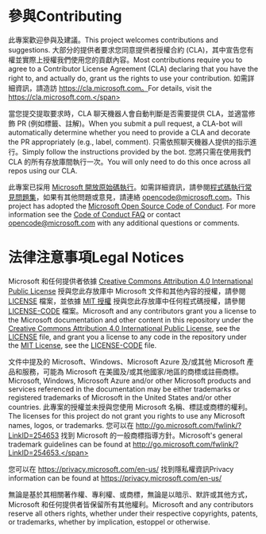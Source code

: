 # <a name="contributing"></a><span data-ttu-id="52e8a-101">參與</span><span class="sxs-lookup"><span data-stu-id="52e8a-101">Contributing</span></span>

<span data-ttu-id="52e8a-102">此專案歡迎參與及建議。</span><span class="sxs-lookup"><span data-stu-id="52e8a-102">This project welcomes contributions and suggestions.</span></span>  <span data-ttu-id="52e8a-103">大部分的提供者要求您同意提供者授權合約 (CLA)，其中宣告您有權並實際上授權我們使用您的貢獻內容。</span><span class="sxs-lookup"><span data-stu-id="52e8a-103">Most contributions require you to agree to a Contributor License Agreement (CLA) declaring that you have the right to, and actually do, grant us the rights to use your contribution.</span></span> <span data-ttu-id="52e8a-104">如需詳細資訊，請造訪 https://cla.microsoft.com。</span><span class="sxs-lookup"><span data-stu-id="52e8a-104">For details, visit the https://cla.microsoft.com.</span></span>

<span data-ttu-id="52e8a-105">當您提交提取要求時，CLA 聊天機器人會自動判斷是否需要提供 CLA，並適當修飾 PR (例如標籤、註解)。</span><span class="sxs-lookup"><span data-stu-id="52e8a-105">When you submit a pull request, a CLA-bot will automatically determine whether you need to provide a CLA and decorate the PR appropriately (e.g., label, comment).</span></span> <span data-ttu-id="52e8a-106">只需依照聊天機器人提供的指示進行。</span><span class="sxs-lookup"><span data-stu-id="52e8a-106">Simply follow the instructions provided by the bot.</span></span> <span data-ttu-id="52e8a-107">您將只需在使用我們 CLA 的所有存放庫間執行一次。</span><span class="sxs-lookup"><span data-stu-id="52e8a-107">You will only need to do this once across all repos using our CLA.</span></span>

<span data-ttu-id="52e8a-p103">此專案已採用 [Microsoft 開放原始碼執行](https://opensource.microsoft.com/codeofconduct/)。如需詳細資訊，請參閱[程式碼執行常見問題集](https://opensource.microsoft.com/codeofconduct/faq/)，如果有其他問題或意見，請連絡 [opencode@microsoft.com](mailto:opencode@microsoft.com)。</span><span class="sxs-lookup"><span data-stu-id="52e8a-p103">This project has adopted the [Microsoft Open Source Code of Conduct](https://opensource.microsoft.com/codeofconduct/). For more information see the [Code of Conduct FAQ](https://opensource.microsoft.com/codeofconduct/faq/) or contact [opencode@microsoft.com](mailto:opencode@microsoft.com) with any additional questions or comments.</span></span>

# <a name="legal-notices"></a><span data-ttu-id="52e8a-110">法律注意事項</span><span class="sxs-lookup"><span data-stu-id="52e8a-110">Legal Notices</span></span>

<span data-ttu-id="52e8a-111">Microsoft 和任何提供者依據 [Creative Commons Attribution 4.0 International Public License](https://creativecommons.org/licenses/by/4.0/legalcode) 授與您此存放庫中 Microsoft 文件和其他內容的授權，請參閱 [LICENSE](LICENSE) 檔案，並依據 [MIT 授權](https://opensource.org/licenses/MIT) 授與您此存放庫中任何程式碼授權，請參閱 [LICENSE-CODE](LICENSE-CODE) 檔案。</span><span class="sxs-lookup"><span data-stu-id="52e8a-111">Microsoft and any contributors grant you a license to the Microsoft documentation and other content in this repository under the [Creative Commons Attribution 4.0 International Public License](https://creativecommons.org/licenses/by/4.0/legalcode), see the [LICENSE](LICENSE) file, and grant you a license to any code in the repository under the [MIT License](https://opensource.org/licenses/MIT), see the [LICENSE-CODE](LICENSE-CODE) file.</span></span>

<span data-ttu-id="52e8a-112">文件中提及的 Microsoft、Windows、Microsoft Azure 及/或其他 Microsoft 產品和服務，可能為 Microsoft 在美國及/或其他國家/地區的商標或註冊商標。</span><span class="sxs-lookup"><span data-stu-id="52e8a-112">Microsoft, Windows, Microsoft Azure and/or other Microsoft products and services referenced in the documentation may be either trademarks or registered trademarks of Microsoft in the United States and/or other countries.</span></span>
<span data-ttu-id="52e8a-113">此專案的授權並未授與您使用 Microsoft 名稱、標誌或商標的權利。</span><span class="sxs-lookup"><span data-stu-id="52e8a-113">The licenses for this project do not grant you rights to use any Microsoft names, logos, or trademarks.</span></span>
<span data-ttu-id="52e8a-114">您可以在 http://go.microsoft.com/fwlink/?LinkID=254653 找到 Microsoft 的一般商標指導方針。</span><span class="sxs-lookup"><span data-stu-id="52e8a-114">Microsoft's general trademark guidelines can be found at http://go.microsoft.com/fwlink/?LinkID=254653.</span></span>

<span data-ttu-id="52e8a-115">您可以在 https://privacy.microsoft.com/en-us/ 找到隱私權資訊</span><span class="sxs-lookup"><span data-stu-id="52e8a-115">Privacy information can be found at https://privacy.microsoft.com/en-us/</span></span>

<span data-ttu-id="52e8a-116">無論是基於其相關著作權、專利權、或商標，無論是以暗示、默許或其他方式，Microsoft 和任何提供者皆保留所有其他權利。</span><span class="sxs-lookup"><span data-stu-id="52e8a-116">Microsoft and any contributors reserve all others rights, whether under their respective copyrights, patents, or trademarks, whether by implication, estoppel or otherwise.</span></span>
